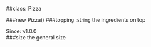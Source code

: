 
##class: Pizza

###new Pizza()
###topping :string
the ingredients on top

Since: v1.0.0  
###size
the general size

